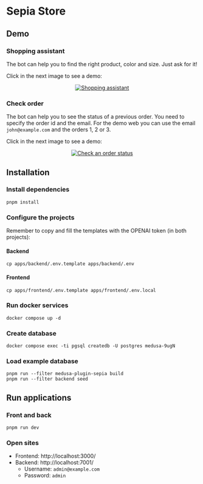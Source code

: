 # Sepia Store

## Demo

### Shopping assistant

The bot can help you to find the right product, color and size. Just ask for it!

Click in the next image to see a demo:

<div align="center">

[![Shopping assistant](https://img.youtube.com/vi/LFEo_UOD3dg/0.jpg)](https://www.youtube.com/watch?v=LFEo_UOD3dg)

</div>


### Check order 

The bot can help you to see the status of a previous order. You need to specify the order id and the email. For the demo web you can use the email `john@example.com` and the orders 1, 2 or 3. 

Click in the next image to see a demo:

<div align="center">

[![Check an order status](https://img.youtube.com/vi/Cg9DeOO7rPk/0.jpg)](https://www.youtube.com/watch?v=Cg9DeOO7rPk)

</div>


## Installation

### Install dependencies

```
pnpm install
```

### Configure the projects

Remember to copy and fill the templates with the OPENAI token (in both projects):

#### Backend

```
cp apps/backend/.env.template apps/backend/.env
```

#### Frontend

```
cp apps/frontend/.env.template apps/frontend/.env.local
```

### Run docker services

```
docker compose up -d
```

### Create database

```
docker compose exec -ti pgsql createdb -U postgres medusa-9ugN
```

### Load example database

```
pnpm run --filter medusa-plugin-sepia build
pnpm run --filter backend seed
```

## Run applications

### Front and back

```
pnpm run dev
```

### Open sites

- Frontend: http://localhost:3000/
- Backend: http://localhost:7001/
  - Username: `admin@example.com`
  - Password: `admin`
